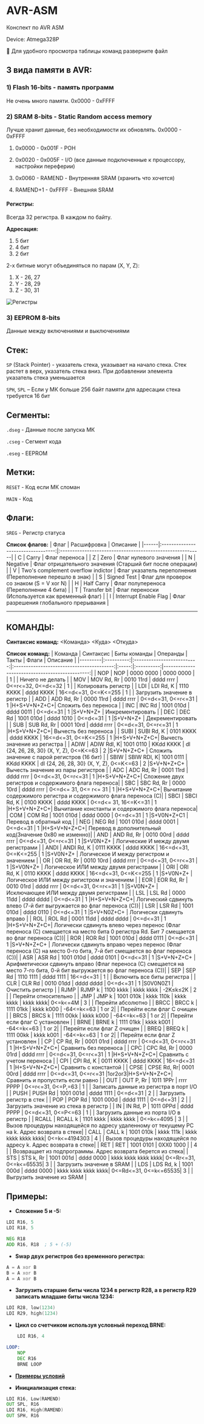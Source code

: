 # AVR-ASM
Конспект по AVR ASM

Device:
Atmega328P

:black_square_button: Для удобного просмотра таблицы команд разверните файл

## 3 вида памяти в AVR:
### 1) Flash 16-bits - память программ

Не очень много памяти.
0x0000 - 0xFFFF

### 2) SRAM 8-bits   - Static Random access memory

Лучше хранит данные, без необходимости их обновлять.
0x0000 - 0xFFFF

1) 0x0000 - 0x001F - POH

2) 0x0020 - 0x005F - I/O (все данные подключенные к процессору, настройки переферии)

3) 0x0060 - RAMEND - Внутренняя SRAM (хранить что хочется)

4) RAMEND+1 - 0xFFFF - Внешняя SRAM

#### Регистры:
Всегда 32 регистра. В каждом по байту.

**Адресация:**

1) 5 бит
2) 4 бит
3) 2 бит 

2-х битные могут объединяться по парам (X, Y, Z):
1) X - 26, 27
2) Y - 28, 29
3) Z - 30, 31

![Регистры](https://raw.githubusercontent.com/TomasGlgg/AVR-ASM/main/AVR-registers.PNG)


### 3) EEPROM 8-bits 
Данные между включениями и выключениями

## Стек:

```SP``` (Stack Pointer) - указатель стека, указывает на начало стека. Стек растет в верх, указатель стека вниз. При добавлении элемента указатель стека уменьшается

```SPH```, ```SPL``` – Если у МК больше 256 байт памяти для адресации стека требуется 16 бит

## Сегменты:
```.dseg``` - Данные после запуска МК


```.cseg``` - Сегмент кода


```.eseg``` - EEPROM


## Метки:
```RESET``` - Код если МК сломан

```MAIN``` - Код

## Флаги:
```SREG``` - Регистр статуса

**Список флагов:**
| Флаг | Расшифровка                        | Описание                                                  |
|------|:----------------------------------:|:----------------------------------------------------------|
| C    | Carry                              | Флаг переноса                                             |
| Z    | Zero                               | Флаг нулевого значения                                    |
| N    | Negative                           | Флаг отрицательного значения (Старший бит после операции) |
| V    | Two's complement overflow indictor | Флаг указатель переполнения (Переполнение перешло в знак) |
| S    | Signed Test                        | Флаг для проверок со знаком (S = V xor N)                 |
| H    | Half Carry                         | Флаг полупереноса (Переполнение 4 бита)                   |
| T    | Transfer bit                       | Флаг переноски (Используется как временный флаг)          |
| I    | Interrupt Enable Flag              | Флаг разрешения глобального прерывания                    |

----
## КОМАНДЫ:

**Синтаксис команд:**
<Команда> <Куда> <Откуда>

**Список команд:**
| Команда | Синтаксис  | Биты команды               | Операнды                                  | Такты | Флаги      | Описание                                       |
|---------|:----------:|:--------------------------:|:-----------------------------------------:|:-----:|:----------:|-----------------------------------------------:|
| NOP     | NOP        | 0000 0000 &#124; 0000 0000 |                                           | 1     |            | Ничего не делать                               |
| MOV     | MOV Rd, Rr | 0010 11rd &#124; dddd rrrr | 0<=r<=32, 0<=d<=32                        | 1     |            | Копировать регистр                             |
| LDI     | LDI Rd, K  | 1110 KKKK &#124; dddd KKKK | 16<=d<=31, 0<=K<=255                      | 1     |            | Загрузить значение в регистр                   |
| ADD     | ADD Rd, Rr | 0000 11rd &#124; dddd rrrr | 0<=d<=31, 0<=r<=31                        | 1     |H+S+V+N+Z+C+| Сложить без переноса                           |
| INC     | INC Rd     | 1001 010d &#124; dddd 0011 | 0<=d<=31                                  | 1     |S+V+N+Z+    | Инкрементировать                               |
| DEC     | DEC Rd     | 1001 010d &#124; dddd 1010 | 0<=d<=31                                  | 1     |S+V+N+Z+    | Декрементировать                               |
| SUB     | SUB Rd, Rr | 0001 10rd &#124; dddd rrrr | 0<=d<=31, 0<=r<=31                        | 1     |H+S+V+N+Z+C+| Вычесть без переноса                           |
| SUBI    | SUBI Rd, K | 0101 KKKK &#124; dddd KKKK | 16<=d<=31, 0<=K<=255                      | 1     |H+S+V+N+Z+C+| Вычесть значение из регистра                   |
| ADIW    | ADIW Rdl, K| 1001 0110 &#124; KKdd KKKK | dl {24, 26, 28, 30} (X, Y, Z), 0<=K<=63   | 2     |S+V+N+Z+C+  | Сложить значение с парой регистров (16 бит)    |
| SBIW    | SBIW RDl, K| 1001 0111 &#124; KKdd KKKK | dl {24, 26, 28, 30} (X, Y, Z), 0<=K<=63   | 2     |S+V+N+Z+C+  | Вычесть значение из пары регистров             |
| ADC     | ADC Rd, Rr | 0001 11rd &#124; dddd rrrr | 0<=d<=31, 0<=r<=31                        | 1     |H+S+V+N+Z+C+| Сложение двух регистров и содержимого флага переноса|
| SBC     | SBC Rd, Rr | 0000 10rd &#124; dddd rrrr | 0<=d<= 31, 0<= r<= 31                     | 1     |H+S+V+N+Z+C+| Вычитание содержимого регистра и содержимого флага переноса (С)|
| SBCI    | SBCI Rd, K | 0100 KKKK &#124; dddd KKKK | 0<=d<= 31, 16<=K<=31                      | 1     |H+S+V+N+Z+C+| Вычитание константы и содержимого флага переноса|
| СOM     | COM Rd     | 1001 010d &#124; dddd 0000 | 0<=d<=31                                  | 1     |S+V0N+Z+C1  | Перевод в обратный код                         |
| NEG     | NEG Rd     | 1001 010d &#124; dddd 0001 | 0<=d<=31                                  | 1     |H+S+V+N+Z+C+| Перевод в дополнительный код(Значение 0x80 не изменно)|
| AND     | AND Rd, Rr | 0010 00rd &#124; dddd rrrr | 0<=d<=31, 0<=r<=31                        | 1     |S+V0N+Z+    | Логические И между двумя регистрами            |
| ANDI    | ANDI Rd, K | 0111 KKKK &#124; dddd KKKK | 16<=d<=31, 0<=K<=255                      | 1     |S+V0N+Z+    | Логическое И между регистром и значением       |
| OR      | OR Rd, Rr  | 0010 10rd &#124; dddd rrrr | 0<=d<=31, 0<=r<=31                        | 1     |S+V0N+Z+    | Логическое ИЛИ между двумя регистрами          |
| ORI     | ORI Rd, K  | 0110 KKKK &#124; dddd KKKK | 16<=d<=31, 0<=K<=255                      | 1     |S+V0N+Z+    | Логическое ИЛИ между ригистром и значением     |
| EOR     | EOR Rd, Rr | 0010 01rd &#124; dddd rrrr | 0<=d<=31, 0<=r<=31                        | 1     |S+V0N+Z+    | Исключающее ИЛИ между двумя регистрами         |
| LSL     | LSL Rd     | 0000 11dd &#124; dddd dddd | 0<=d<=31                                  | 1     |H+S+V+N+Z+C+| Логический сдвинуть влево (7-й бит выгружается во флаг переноса (C))|
| LSR     | LSR Rd     | 1001 010d &#124; dddd 0110 | 0<=d<=31                                  | 1     |S+V+N0Z+C+  | Логически сдвинуть вправо                      |
| ROL     | ROL Rd     | 0001 11dd &#124; dddd dddd | 0<=d<=31                                  | 1     |H+S+V+N+Z+C+| Логически сдвинуть влево через перенос (Флаг переноса (С) смещается на место бита 0 регистра Rd. Бит 7 смещается во флаг переноса (С))|
| ROR     | ROR Rd     | 1001 010d &#124; dddd 0111 | 0<=d<=31                                  | 1     |S+V+N+Z+C+  | Логически сдвинуть вправо через перенос (Флаг переноса (С) на место 0-го бита, 7-й бит смещается во флаг переноса (С))|
| ASR     | ASR Rd     | 1001 010d &#124; dddd 0101 | 0<=d<=31                                  | 1     |S+V+N+Z+C+  | Арифметически сдвинуть вправо (Флаг переноса (С) смещается на место 7-го бита, 0-й бит выгружается во флаг переноса (С))|
| SEP     | SEP Rd     | 1110 1111 &#124; dddd 1111 | 16<=d<=31                                 | 1     |            | Включить все биты регистра                     |
| CLR     | CLR Rd     | 0010 01dd &#124; dddd dddd | 0<=d<=31                                  | 1     |S0V0N0Z1    | Очистить регистр                               |
| RJMP    | RJMP k     | 1100 kkkk &#124; kkkk kkkk | -2K≤k≤2K                                  | 2     |            | Перейти относительно                           |
| JMP     | JMP k      | 1001 010k &#124; kkkk 110k &#124; kkkk kkkk &#124; kkkk kkkk| 0<=k<=4M | 3     |            | Перейти абсолютно                              |
| BRCC    | BRCC k     | 1111 01kk &#124; kkkk k000 | -64<=k<=63                                | 1 or 2|            | Перейти если флаг С очищен                     |
| BRCS    | BRCS k     | 1111 00kk &#124; kkkk k000 | -64<=k<=63                                | 1 or 2|            | Перейти если флаг С установлен                 |
| BRNE    | BRNE k     | 1111 01kk &#124; kkkk k001 | -64<=k<=63                                | 1 or 2|            | Перейти если флаг Z очищен                     |
| BREQ    | BREQ k     | 1111 00kk &#124; kkkk k001 | -64<=k<=63                                | 1 or 2|            | Перейти если флаг Z установлен                 |
| CP      | CP Rd, Rr  | 0001 01rd &#124; dddd rrrr | 0<=d<=31, 0<=r<=31                        | 1     |H+S+V+N+Z+C+| Сравнить без переноса                          |
| CPC     | CPC Rd, Rr | 0000 01rd &#124; dddd rrrr | 0<=d<=31, 0<=r<=31                        | 1     |H+S+V+N+Z+C+| Сравнить с учетом переноса                     |
| CPI     | CPI Rd, K  | 0011 KKKK &#124; dddd KKKK | 16<=d<=31                                 | 1     |H+S+V+N+Z+C+| Сравнить с константой                          |
| CPSE    | CPSE Rd, Rr| 0001 00rd &#124; dddd rrrr | 0<=d<=31, 0<=r<=31                        |1or2or3|H+S+V+N+Z+C+| Сравнить и пропустить если равно               |
| OUT     | OUT P, Rr  | 1011 1PPr &#124; rrrr PPPP | 0<=r<=31, 0<=P,=63                        | 1     |            | Записать данные из регистра в порт I/O         |
| PUSH    | PUSH Rd    | 1001 001d &#124; dddd 1111 | 0<=d<=31                                  | 2     |            | Загрузить регистр в стек                       |
| POP     | POP Rd     | 1001 000d &#124; dddd 1111 | 0<=d<=31                                  | 2     |            | Загрузить значение из стека в регистр          |
| IN      | IN Rd, P   | 1011 0PPd &#124; dddd PPPP | 0<=d<=31, 0<=P<=63                        | 1     |            | Загрузить данные из порта I/O в регистр        |
| RCALL   | RCALL k    | 1101 kkkk &#124; kkkk kkkk | 0<=k<=4095                                | 3     |            | Вызов процедуры находящейся по адресу удаленному от текущему PC на k. Адрес возврата в стеке|
| CALL    | CALL k     | 1001 010k &#124; kkkk 111k &#124; kkkk kkkk kkkk kkkk| 0<=k<=4194303   | 4     |            | Вызов процедуры находящейся по адресу k. Адрес возврата в стеке|
| RET     | RET        | 1001 0101 &#124; 0XX0 1000 |                                           | 4     |            | Возвращает из подпрограммы. Адрес возврата берется из стека|
| STS     | STS k, Rr  | 1001 001d &#124; dddd 0000 &#124; kkkk kkkk kkkk kkkk| 0<=Rr<=31, 0<=k<=65535| 3 |          | Загрузить значение в SRAM                      |
| LDS     | LDS Rd, k  | 1001 000d &#124; dddd 0000 &#124; kkkk kkkk kkkk kkkk| 0<=Rd<=31, 0<=k<=65535| 3 |          | Выгрузить значение из SRAM                     |


## Примеры:

* **Сложение 5 и -5:**
```asm
LDI R16, 5
LDI R18, 5

NEG R18
ADD R16, R18  ; 5 + (-5)
```

* **Swap двух регистров без временного регистра:**
```asm
A = A xor B
B = A xor B
A = A xor B
```

* **Загрузить старшие биты числа 1234 в регистр R28, а в регистр R29 записать младшие биты числа 1234:**
```asm
LDI R28, low(1234) 
LDI R29, high(1234) 
```

* **Цикл со счетчиком используя условный переход BRNE:**
```asm
    LDI R16, 4

LOOP:
    NOP
    DEC R16
    BRNE LOOP
```

* **[Примеры условий](https://github.com/TomasGlgg/AVR-ASM/blob/main/if.md)**

* **Инициализация стека:**
```asm
LDI R16, Low(RAMEND)
OUT SPL, R16
LDI R16, High(RAMEND)
OUT SPH, R16
```

